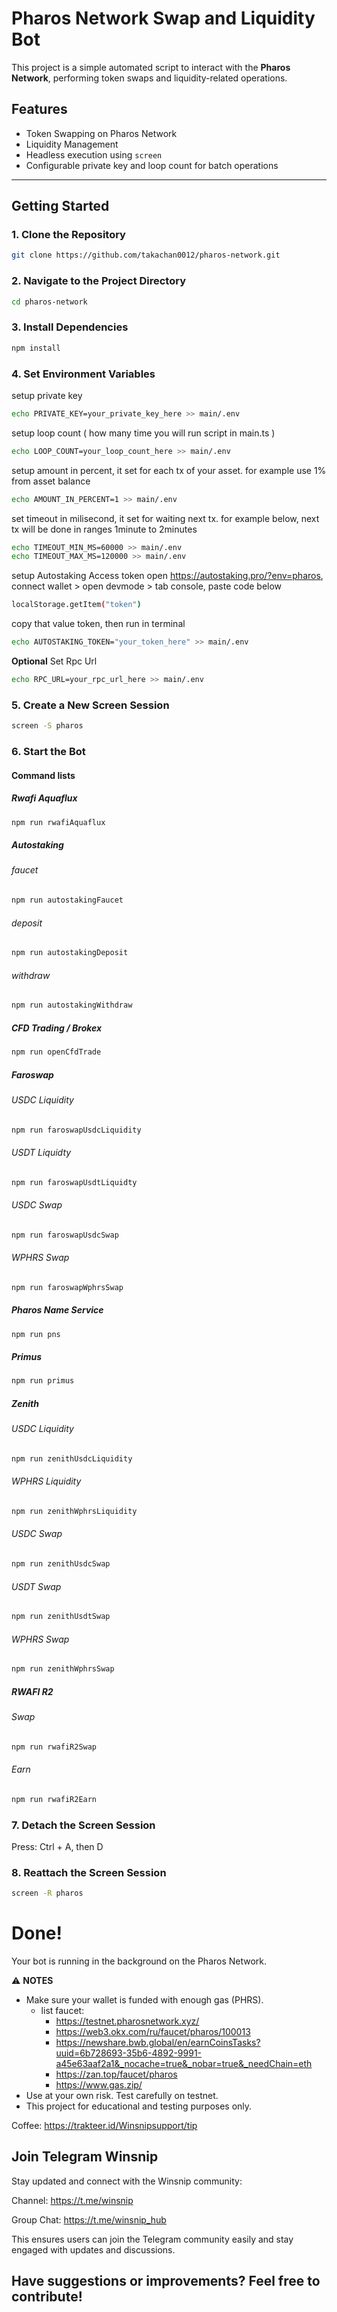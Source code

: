 


# Pharos Network Swap and Liquidity Bot

This project is a simple automated script to interact with the **Pharos Network**, performing token swaps and liquidity-related operations.

## Features

- Token Swapping on Pharos Network
- Liquidity Management
- Headless execution using `screen`
- Configurable private key and loop count for batch operations

---

## Getting Started


### 1. Clone the Repository

```bash
git clone https://github.com/takachan0012/pharos-network.git
```

### 2. Navigate to the Project Directory

```bash
cd pharos-network
```

### 3. Install Dependencies

```bash
npm install
```

### 4. Set Environment Variables

setup private key
```bash
echo PRIVATE_KEY=your_private_key_here >> main/.env
```
setup loop count ( how many time you will run script in main.ts )
```bash
echo LOOP_COUNT=your_loop_count_here >> main/.env
```
setup amount in percent, it set for each tx of your asset. for example use 1% from asset balance
```bash
echo AMOUNT_IN_PERCENT=1 >> main/.env
```
set timeout in milisecond, it set for waiting next tx. for example below, next tx will be done in ranges 1minute to 2minutes
```bash
echo TIMEOUT_MIN_MS=60000 >> main/.env
echo TIMEOUT_MAX_MS=120000 >> main/.env
```
setup Autostaking Access token
open https://autostaking.pro/?env=pharos, connect wallet > open devmode > tab console, paste code below
```bash
localStorage.getItem("token")
```
copy that value token, then run in terminal
```bash
echo AUTOSTAKING_TOKEN="your_token_here" >> main/.env
```

**Optional** Set Rpc Url
```bash
echo RPC_URL=your_rpc_url_here >> main/.env
```

### 5. Create a New Screen Session

```bash
screen -S pharos
```

### 6. Start the Bot

#### Command lists

##### Rwafi Aquaflux

```bash
npm run rwafiAquaflux
```

##### Autostaking

###### faucet

```bash
npm run autostakingFaucet
```

###### deposit

```bash
npm run autostakingDeposit
```

###### withdraw

```bash
npm run autostakingWithdraw
```

##### CFD Trading / Brokex

```bash
npm run openCfdTrade
```

##### Faroswap

###### USDC Liquidity

```bash
npm run faroswapUsdcLiquidity
```

###### USDT Liquidty

```bash
npm run faroswapUsdtLiquidty
```

###### USDC Swap

```bash
npm run faroswapUsdcSwap
```

###### WPHRS Swap

```bash
npm run faroswapWphrsSwap
```

##### Pharos Name Service

```bash
npm run pns
```

##### Primus

```bash
npm run primus
```

##### Zenith

###### USDC Liquidity

```bash
npm run zenithUsdcLiquidity
```

###### WPHRS Liquidity

```bash
npm run zenithWphrsLiquidity
```

###### USDC Swap

```bash
npm run zenithUsdcSwap
```

###### USDT Swap

```bash
npm run zenithUsdtSwap
```

###### WPHRS Swap

```bash
npm run zenithWphrsSwap
```

##### RWAFI R2

###### Swap
```bash
npm run rwafiR2Swap
```

###### Earn
```bash
npm run rwafiR2Earn
```

### 7. Detach the Screen Session
Press: Ctrl + A, then D

### 8. Reattach the Screen Session

```bash
screen -R pharos
```

# Done!
Your bot is running in the background on the Pharos Network.

⚠️ **NOTES** 
- Make sure your wallet is funded with enough gas (PHRS). 
     - list faucet: 
          - https://testnet.pharosnetwork.xyz/
          - https://web3.okx.com/ru/faucet/pharos/100013
          - https://newshare.bwb.global/en/earnCoinsTasks?uuid=6b728693-35b6-4892-9991-a45e63aaf2a1&_nocache=true&_nobar=true&_needChain=eth
          - https://zan.top/faucet/pharos
          - https://www.gas.zip/
- Use at your own risk. Test carefully on testnet.
- This project for educational and testing purposes only.


Coffee: https://trakteer.id/Winsnipsupport/tip


## **Join Telegram Winsnip**

Stay updated and connect with the Winsnip community:

Channel: https://t.me/winsnip

Group Chat: https://t.me/winsnip_hub

This ensures users can join the Telegram community easily and stay engaged with updates and discussions.



## **Have suggestions or improvements? Feel free to contribute!**